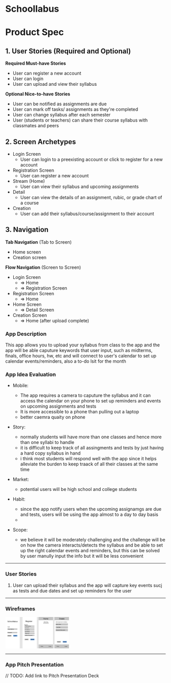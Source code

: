 # Schoollabus

# Product Spec

## 1. User Stories (Required and Optional)

**Required Must-have Stories**

 * User can register a new account
 * User can login
 * User can upload and view their syllabus 

**Optional Nice-to-have Stories**

 * User can be notified as assignments are due
 * User can mark off tasks/ assignments as they're completed
 * User can change syllabus after each semester
 * User (students or teachers) can share their course syllabus with classmates and peers 

## 2. Screen Archetypes

 * Login Screen
   * User can login to a preexisting account or click to register for a new account
 * Registration Screen
   * User can register a new account
 * Stream (Home)
   * User can view their syllabus and upcoming assignments 
 * Detail 
   * User can view the details of an assignment, rubic, or grade chart of a course 
 * Creation 
   * User can add their syllabus/course/assignment to their account 

## 3. Navigation

**Tab Navigation** (Tab to Screen)

 * Home screen
 * Creation screen

**Flow Navigation** (Screen to Screen)

 * Login Screen
   * => Home
   * => Registration Screen
 * Registration Screen
   * => Home
 * Home Screen
    * => Detail Screen 
 * Creation Screen
    * => Home (after upload complete)


### App Description
This app allows you to upload your syllabus from class to the app and the app will be able caputure keywords that user input, such as midterms, finals, office hours, hw, etc and will connect to user's calendar to set up calendar events/reminders, also a to-do lsit for the month

### App Idea Evaluation


- Mobile:
    - The app requires a camera to caputure the syllabus and it can access the calendar on your phone to set up reminders and events on upcoming assignments and tests
    - It is more accessible to a phone than pulling out a laptop 
    - better caemra quaity on phone
    
- Story:
    - normally students will have more than one classes and hence more than one syllabi to handle
    - it is difficult to keep track of all assingments and tests by just having a hard copy syllabus in hand
    - i think most students will respond well with the app since it helps alleviate the burden to keep traack of all their classes at the same time
    
- Market:
    - potential users will be high school and college students
    
- Habit:
    - since the app notify users when the upcoming assignamgs are due and tests, users will be using the app almost to a day to day basis
    - 
- Scope:
    - we believe it will be moderately challenging and the challenge will be on how the camera interacts/detects the syllabus and be able to set up the right calendar events and reminders, but this can be solved by user manully input the info but it will be less convenient 
---

### User Stories
1. User can upload their syllabus and the app will capture key events sucj as tests and due dates and set up reminders for the user

---

### Wireframes
 <img src="https://raw.githubusercontent.com/Codepath-Group39/greatest-app-of-all-time/master/Untitled.png" width=200><br>


---

### App Pitch Presentation
// TODO: Add link to Pitch Presentation Deck


